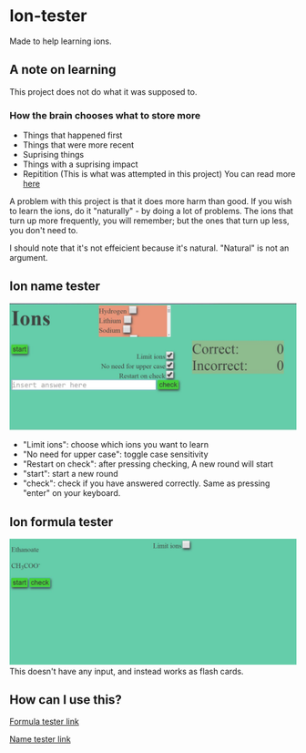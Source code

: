 # Ion-tester #
Made to help learning ions.
## A note on learning ##
This project does not do what it was supposed to.
### How the brain chooses what to store more
- Things that happened first
- Things that were more recent
- Suprising things
- Things with a suprising impact
- Repitition (This is what was attempted in this project)
You can read more [here](https://www.quora.com/How-does-the-human-brain-decide-which-memories-to-store/answer/Paul-King-2?srid=JiCC)

A problem with this project is that it does more harm than good. If you wish to learn the ions, do it "naturally" - by doing a lot of problems. The ions that turn up more frequently, you will remember; but the ones that turn up less, you don't need to.

I should note that it's not effeicient because it's natural. "Natural" is not an argument.

## Ion name tester ##
![Name test screenshot](screenshots/ion_name_test_screen_shot.JPG)
* "Limit ions": choose which ions you want to learn
* "No need for upper case": toggle case sensitivity
* "Restart on check": after pressing checking, A new round will start
* "start": start a new round
* "check": check if you have answered correctly. Same as pressing "enter" on your keyboard.

## Ion formula tester ##
![Tester screenshot](screenshots/ion_tester_screen_shot.JPG)
This doesn't have any input, and instead works as flash cards.

## How can I use this? ##
[Formula tester link](https://htmlpreview.github.io/?https://github.com/MiND951/ion-tester/blob/master/compiled/ion_tester_small.html)


[Name tester link](https://htmlpreview.github.io/?https://github.com/MiND951/ion-tester/blob/master/compiled/ion_name_test.html)
